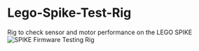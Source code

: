 # Lego-Spike-Test-Rig
Rig to check sensor and motor performance on the LEGO SPIKE
![SPIKE Firmware Testing Rig](https://github.com/user-attachments/assets/c9f36c0d-4070-4547-83db-6d121b842b16)
